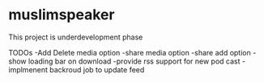 # muslimspeaker
This project is underdevelopment phase

TODOs
-Add Delete media option
-share media option
-share add option
-show loading bar on download
-provide rss support for new pod cast 
-implmenent backroud job to update feed
